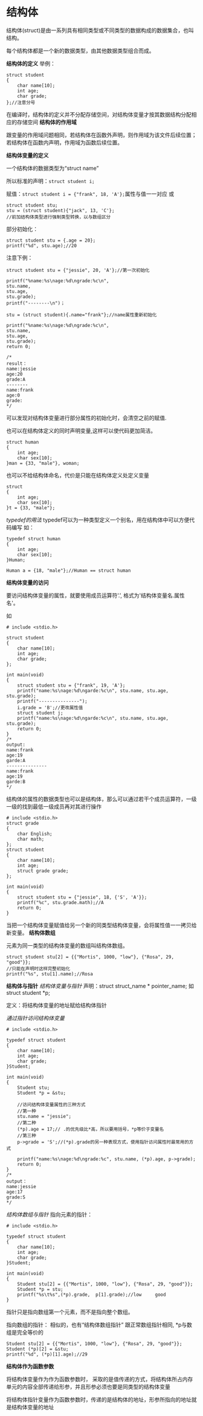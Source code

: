 # 结构体

结构体(struct)是由一系列具有相同类型或不同类型的数据构成的数据集合，也叫结构。

每个结构体都是一个新的数据类型，由其他数据类型组合而成。

**结构体的定义**
举例：
```
struct student
{
    char name[10];
    int age;
    char grade;
};//注意分号
```
在编译时，结构体的定义并不分配存储空间，对结构体变量才按其数据结构分配相应的存储空间
**结构体的作用域**

跟变量的作用域问题相同，若结构体在函数外声明，则作用域为该文件后续位置；若结构体在函数内声明，作用域为函数后续位置。

**结构体变量的定义**

一个结构体的数据类型为“struct name”

所以标准的声明：```struct student i;```

赋值：```struct student i = {"frank", 18, 'A'};```属性与值一一对应
或
```
struct student stu;
stu = (struct student){"jack", 13, 'C'};
//前加结构体类型进行强制类型转换，以与数组区分
```
部分初始化：
```
struct student stu = {.age = 20};
printf("%d", stu.age);//20
```
注意下例：
```
struct student stu = {"jessie", 20, 'A'};//第一次初始化

printf("%name:%s\nage:%d\ngrade:%c\n",
stu.name, 
stu.age, 
stu.grade);
printf("--------\n")；

stu = (struct student){.name="frank"};//name属性重新初始化

printf("%name:%s\nage:%d\ngrade:%c\n",
stu.name, 
stu.age, 
stu.grade);
return 0;

/*
result：
name:jessie
age:20
grade:A
--------
name:frank
age:0
grade:
*/
```
可以发现对结构体变量进行部分属性的初始化时，会清空之前的赋值.

也可以在结构体定义的同时声明变量,这样可以使代码更加简洁。
```
struct human
{
    int age;
    char sex[10];
}man = {33, "male"}, woman;
```
也可以不给结构体命名，代价是只能在结构体定义处定义变量
```
struct
{
    int age;
    char sex[10];
}t = {33, "male"};
```
*typedef的用法*
typedef可以为一种类型定义一个别名，用在结构体中可以方便代码编写
如：
```
typedef struct human
{
    int age;
    char sex[10];
}Human;

Human a = {18, "male"};//Human == struct human
```
**结构体变量的访问**

要访问结构体变量的属性，就要使用成员运算符‘.’, 格式为'结构体变量名.属性名'。

如
```
# include <stdio.h>

struct student
{
    char name[10];
    int age;
    char grade;
};

int main(void)
{
    struct student stu = {"frank", 19, 'A'};
    printf("name:%s\nage:%d\ngarde:%c\n", stu.name, stu.age, stu.grade);
    printf("---------------");
    i.grade = 'B';//更改属性值
    struct student j;
    printf("name:%s\nage:%d\ngarde:%c\n", stu.name, stu.age, stu.grade);
    return 0;
}
/*
output:
name:frank
age:19
garde:A
---------------
name:frank
age:19
garde:B
*/
```
结构体的属性的数据类型也可以是结构体，那么可以通过若干个成员运算符，一级一级的找到最低一级成员再对其进行操作
```
# include <stdio.h>
struct grade
{
    char English;
    char math;
};
struct student
{
    char name[10];
    int age;
    struct grade grade;
};

int main(void)
{
    struct student stu = {"jessie", 18, {'S', 'A'}};
    printf("%c", stu.grade.math);//A
    return 0;
}
```
当把一个结构体变量赋值给另一个新的同类型结构体变量，会将属性值一一拷贝给新变量。
**结构体数组**

元素为同一类型的结构体变量的数组叫结构体数组。
```
struct student stu[2] = {{"Mortis", 1000, "low"}, {"Rosa", 29, "good"}};
//只能在声明时这样完整初始化
printf("%s", stu[1].name);//Rosa
```

**结构体与指针**
*结构体变量与指针*
声明：struct struct_name * pointer_name;
如struct student *p;

定义：将结构体变量的地址赋给结构体指针

*通过指针访问结构体变量*

```
# include <stdio.h>

typedef struct student
{
    char name[10];
    int age;
    char grade;
}Student;

int main(void)
{
    Student stu;
    Student *p = &stu;
    
    //访问结构体变量属性的三种方式
    //第一种
    stu.name = "jessie";
    //第二种
    (*p).age = 17;// .的优先级比*高，所以要用括号，*p等价于变量名
    //第三种
    p->grade = 'S';//(*p).grade的另一种表现方式，使用指针访问属性时最常用的方式
    
    printf("name:%s\nage:%d\ngrade:%c", stu.name, (*p).age, p->grade);
    return 0;
}
/*
output：
name:jessie
age:17
grade:S
*/
```
*结构体数组与指针*
指向元素的指针：
```
# include <stdio.h>

typedef struct student
{
    char name[10];
    int age;
    char grade;
}Student;

int main(void)
{
    Student stu[2] = {{"Mortis", 1000, "low"}, {"Rosa", 29, "good"}};
    Student *p = stu;
    printf("%s\t%s",(*p).grade,  p[1].grade);//low     good
}
```
指针只是指向数组第一个元素，而不是指向整个数组。

指向数组的指针：
相似的，也有“结构体数组指针”
跟正常数组指针相同, *p与数组是完全等价的
```
Student stu[2] = {{"Mortis", 1000, "low"}, {"Rosa", 29, "good"}};
Student (*p)[2] = &stu;
printf("%d", (*p)[1].age);//29
```

**结构体作为函数参数**

将结构体变量作为作为函数参数时， 采取的是值传递的方式，将结构体所占内存单元的内容全部传递给形参，并且形参必须也要是同类型的结构体变量

将结构体指针变量作为函数参数时，传递的是结构体的地址，形参所指向的地址就是结构体变量的地址
